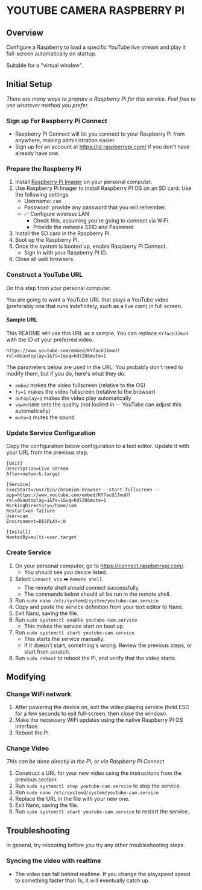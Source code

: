 # YOUTUBE CAMERA RASPBERRY PI

## Overview

Configure a Raspberry to load a specific YouTube live stream and play it full-screen automatically on startup.

Suitable for a "virtual window".

## Initial Setup

_There are many ways to prepare a Raspberry Pi for this service. Feel free to use whatever method you prefer._

### Sign up For Raspberry Pi Connect

* Raspberry Pi Connect will let you connect to your Raspberry Pi from anywhere, making administration easier.
* Sign up for an account at <https://id.raspberrypi.com/> if you don't have already have one.

### Prepare the Raspberry Pi

1. Install [Raspberry Pi Imager](https://www.raspberrypi.com/software/) on your personal computer.
2. Use Raspberry Pi Imager to install Raspberry PI OS on an SD card. Use the following settings
    * Username: `cam`
    * Password: provide any password that you will remember.
    * ✅ Configure wireless LAN
        * Check this, assuming you're going to connect via WiFi.
        * Provide the network SSID and Password
3. Install the SD card in the Raspberry PI.
4. Boot up the Raspberry PI.
5. Once the system is booted up, enable Raspberry Pi Connect.
    * Sign in with your Raspberry PI ID.
6. Close all web browsers.

### Construct a YouTube URL

Do this step from your personal computer.

You are going to want a YouTube URL that plays a YouTube video (preferably one that runs indefinitely, such as a live cam) in full screen.

#### Sample URL

This README will use this URL as a sample. You can replace `KY7acUJJmuU` with the ID of your preferred video.

```none
https://www.youtube.com/embed/KY7acUJJmuU?rel=0&autoplay=1&fs=1&vq=hd720&mute=1
```

The parameters below are used in the URL. You probably don't need to modify them, but if you do, here's what they do.

* `embed` makes the video fullscreen (relative to the OS)
* `fs=1` makes the video fullscreen (relative to the browser)
* `autoplay=1` makes the video play automatically
* `vq=hd1080` sets the quality (not locked in -- YouTube can adjust this automatically)
* `mute=1` mutes the sound

### Update Service Configuration

Copy the configuration below configuration to a text editor. Update it with your URL from the previous step.

```console
[Unit]
Description=Live Stream
After=network.target

[Service]
ExecStart=/usr/bin/chromium-browser --start-fullscreen --app=https://www.youtube.com/embed/KY7acUJJmuU?rel=0&autoplay=1&fs=1&vq=hd720&mute=1
WorkingDirectory=/home/cam
Restart=on-failure
User=cam
Environment=DISPLAY=:0

[Install]
WantedBy=multi-user.target
```

### Create Service

1. On your personal computer, go to <https://connect.raspberrypi.com/>.
    * You should see you device listed.
2. Select `Connect via` ➡️ `Remote shell`
    * The remote shell should connect successfully.
    * The commands below should all be run in the remote shell.
3. Run `sudo nano /etc/systemd/system/youtube-cam.service`
4. Copy and paste the service definition from your text editor to Nano.
5. Exit Nano, saving the file.
6. Run `sudo systemctl enable youtube-cam.service`
    * This makes the service start on boot up.
7. Run `sudo systemctl start youtube-cam.service`
    * This starts the service manually.
    * If it doesn't start, something's wrong. Review the previous steps, or start from scratch.
8. Run `sudo reboot` to reboot the Pi, and verify that the video starts.

## Modifying

### Change WiFi network

1. After powering the device on, exit the video playing service (hold ESC for a few seconds to exit full-screen, then close the window).
2. Make the necessary WiFi updates using the native Raspberry PI OS interface.
3. Reboot the PI.

### Change Video

_This can be done directly in the PI, or via Raspberry PI Connect_

1. Construct a URL for your new video using the instructions from the previous section.
2. Run `sudo systemctl stop youtube-cam.service` to stop the service.
3. Run `sudo nano /etc/systemd/system/youtube-cam.service`
4. Replace the URL in the file with your new one.
5. Exit Nano, saving the file.
6. Run `sudo systemctl start youtube-cam.service` to restart the service.

## Troubleshooting

In general, try rebooting before you try any other troubleshooting steps.

### Syncing the video with realtime

* The video can fall behind realtime. If you change the playspeed speed to something faster than 1x, it will eventually catch up.


